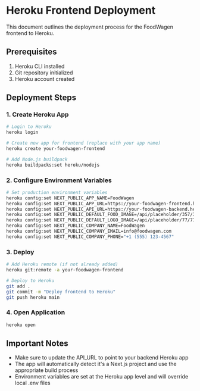 # Heroku Frontend Deployment

This document outlines the deployment process for the FoodWagen frontend to Heroku.

## Prerequisites

1. Heroku CLI installed
2. Git repository initialized
3. Heroku account created

## Deployment Steps

### 1. Create Heroku App

```bash
# Login to Heroku
heroku login

# Create new app for frontend (replace with your app name)
heroku create your-foodwagen-frontend

# Add Node.js buildpack
heroku buildpacks:set heroku/nodejs
```

### 2. Configure Environment Variables

```bash
# Set production environment variables
heroku config:set NEXT_PUBLIC_APP_NAME=FoodWagen
heroku config:set NEXT_PUBLIC_APP_URL=https://your-foodwagen-frontend.herokuapp.com
heroku config:set NEXT_PUBLIC_API_URL=https://your-foodwagen-backend.herokuapp.com
heroku config:set NEXT_PUBLIC_DEFAULT_FOOD_IMAGE=/api/placeholder/357/301
heroku config:set NEXT_PUBLIC_DEFAULT_LOGO_IMAGE=/api/placeholder/77/77
heroku config:set NEXT_PUBLIC_COMPANY_NAME=FoodWagen
heroku config:set NEXT_PUBLIC_COMPANY_EMAIL=info@foodwagen.com
heroku config:set NEXT_PUBLIC_COMPANY_PHONE="+1 (555) 123-4567"
```

### 3. Deploy

```bash
# Add Heroku remote (if not already added)
heroku git:remote -a your-foodwagen-frontend

# Deploy to Heroku
git add .
git commit -m "Deploy frontend to Heroku"
git push heroku main
```

### 4. Open Application

```bash
heroku open
```

## Important Notes

- Make sure to update the API_URL to point to your backend Heroku app
- The app will automatically detect it's a Next.js project and use the appropriate build process
- Environment variables are set at the Heroku app level and will override local .env files
